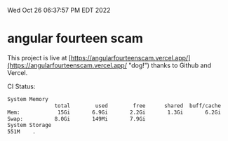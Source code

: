 Wed Oct 26 06:37:57 PM EDT 2022

# angular fourteen scam


This project is live at [https://angularfourteenscam.vercel.app/](https://angularfourteenscam.vercel.app/ "dog!") thanks to Github and Vercel.

CI Status: 

```bash
System Memory
               total        used        free      shared  buff/cache   available
Mem:            15Gi       6.9Gi       2.2Gi       1.3Gi       6.2Gi       6.7Gi
Swap:          8.0Gi       149Mi       7.9Gi
System Storage
551M	.
